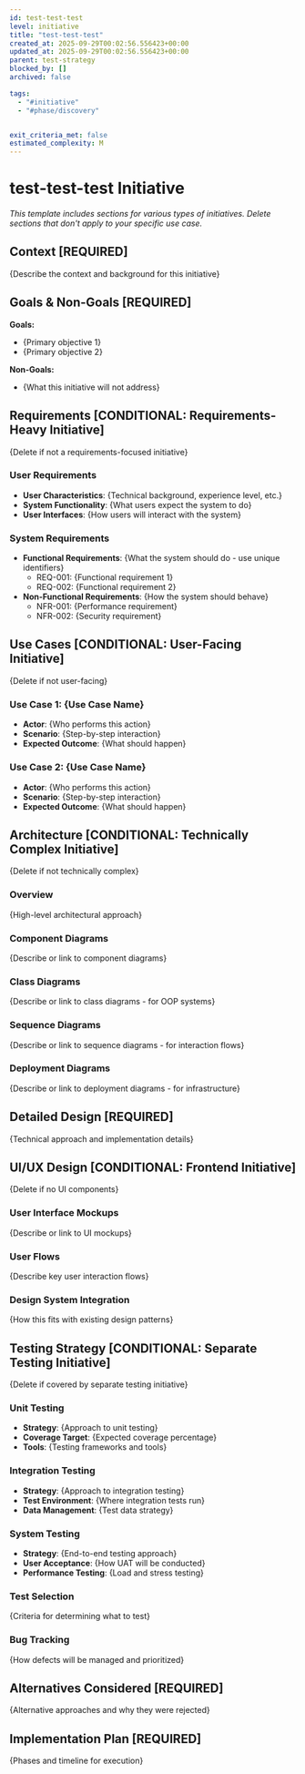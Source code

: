 ```yaml
---
id: test-test-test
level: initiative
title: "test-test-test"
created_at: 2025-09-29T00:02:56.556423+00:00
updated_at: 2025-09-29T00:02:56.556423+00:00
parent: test-strategy
blocked_by: []
archived: false

tags:
  - "#initiative"
  - "#phase/discovery"


exit_criteria_met: false
estimated_complexity: M
---
```


# test-test-test Initiative

*This template includes sections for various types of initiatives. Delete sections that don't apply to your specific use case.*

## Context **[REQUIRED]**

{Describe the context and background for this initiative}

## Goals & Non-Goals **[REQUIRED]**

**Goals:**
- {Primary objective 1}
- {Primary objective 2}

**Non-Goals:**
- {What this initiative will not address}

## Requirements **[CONDITIONAL: Requirements-Heavy Initiative]**

{Delete if not a requirements-focused initiative}

### User Requirements
- **User Characteristics**: {Technical background, experience level, etc.}
- **System Functionality**: {What users expect the system to do}
- **User Interfaces**: {How users will interact with the system}

### System Requirements
- **Functional Requirements**: {What the system should do - use unique identifiers}
  - REQ-001: {Functional requirement 1}
  - REQ-002: {Functional requirement 2}
- **Non-Functional Requirements**: {How the system should behave}
  - NFR-001: {Performance requirement}
  - NFR-002: {Security requirement}

## Use Cases **[CONDITIONAL: User-Facing Initiative]**

{Delete if not user-facing}

### Use Case 1: {Use Case Name}
- **Actor**: {Who performs this action}
- **Scenario**: {Step-by-step interaction}
- **Expected Outcome**: {What should happen}

### Use Case 2: {Use Case Name}
- **Actor**: {Who performs this action}
- **Scenario**: {Step-by-step interaction}
- **Expected Outcome**: {What should happen}

## Architecture **[CONDITIONAL: Technically Complex Initiative]**

{Delete if not technically complex}

### Overview
{High-level architectural approach}

### Component Diagrams
{Describe or link to component diagrams}

### Class Diagrams
{Describe or link to class diagrams - for OOP systems}

### Sequence Diagrams
{Describe or link to sequence diagrams - for interaction flows}

### Deployment Diagrams
{Describe or link to deployment diagrams - for infrastructure}

## Detailed Design **[REQUIRED]**

{Technical approach and implementation details}

## UI/UX Design **[CONDITIONAL: Frontend Initiative]**

{Delete if no UI components}

### User Interface Mockups
{Describe or link to UI mockups}

### User Flows
{Describe key user interaction flows}

### Design System Integration
{How this fits with existing design patterns}

## Testing Strategy **[CONDITIONAL: Separate Testing Initiative]**

{Delete if covered by separate testing initiative}

### Unit Testing
- **Strategy**: {Approach to unit testing}
- **Coverage Target**: {Expected coverage percentage}
- **Tools**: {Testing frameworks and tools}

### Integration Testing
- **Strategy**: {Approach to integration testing}
- **Test Environment**: {Where integration tests run}
- **Data Management**: {Test data strategy}

### System Testing
- **Strategy**: {End-to-end testing approach}
- **User Acceptance**: {How UAT will be conducted}
- **Performance Testing**: {Load and stress testing}

### Test Selection
{Criteria for determining what to test}

### Bug Tracking
{How defects will be managed and prioritized}

## Alternatives Considered **[REQUIRED]**

{Alternative approaches and why they were rejected}

## Implementation Plan **[REQUIRED]**

{Phases and timeline for execution}